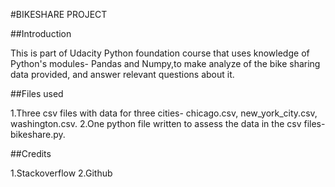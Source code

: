 #BIKESHARE PROJECT

##Introduction

This is part of Udacity Python foundation course that uses knowledge of Python's modules- Pandas and Numpy,to make analyze of the bike sharing data provided, and answer relevant questions about it.

##Files used

1.Three csv files with data for three cities- chicago.csv, new_york_city.csv, washington.csv.
2.One python file written to assess the data in the csv files- bikeshare.py.

##Credits

1.Stackoverflow
2.Github
